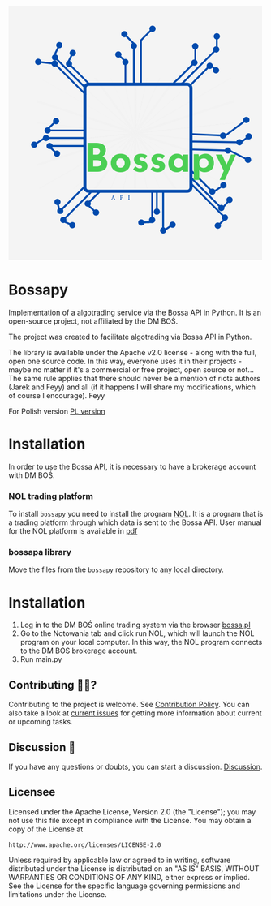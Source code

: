 ![](logo.png)
# Bossapy

Implementation of a algotrading service via the Bossa API in Python. It is an open-source project, not affiliated by the DM BOŚ.

The project was created to facilitate algotrading via Bossa API  in Python.

The library is available under the Apache v2.0 license - along with the full, open one
source code. In this way, everyone uses it in their projects - maybe
no matter if it's a commercial or free project, open source or not...
The same rule applies that there should never be a mention of riots
authors (Jarek and Feyy) and all (if it happens
I will share my modifications, which of course I encourage).
Feyy

For Polish version [PL version](README.md)

# Installation
In order to use the Bossa API, it is necessary to have a brokerage account with DM BOŚ.

### NOL trading platform
To install `bossapy` you need to install the program
[NOL](https://bossa.pl/oferta/narzedzia/bossanol3). It is a program that is a trading platform through which data is sent to the Bossa API.
User manual for the NOL platform is available in [pdf](https://bossa.pl/sites/b30/files/2021-04/document/Podrecznik_bossaNOL3.pdf)

### bossapa library
Move the files from the `bossapy` repository to any local directory.

# Installation

1. Log in to the DM BOŚ online trading system via the browser [bossa.pl](https://online.bossa.pl/bossaapp/login)
2. Go to the Notowania tab and click run NOL, which will launch the NOL program on your local computer. In this way, the NOL program connects to the DM BOS brokerage account.
3. Run main.py


## Contributing 🙋‍♂️?

Contributing to the project is welcome. See [Contribution Policy](CONTRIBUTING.md). You can also take a look at [current issues](https://github.com/FeyyM/bossapy/issues) for getting more information about current or upcoming tasks.

## Discussion 💬

If you have any questions or doubts, you can start a discussion.
[Discussion](https://github.com/FeyyM/bossapy/discussions).

## Licensee

Licensed under the Apache License, Version 2.0 (the "License");
you may not use this file except in compliance with the License.
You may obtain a copy of the License at

    http://www.apache.org/licenses/LICENSE-2.0

Unless required by applicable law or agreed to in writing, software
distributed under the License is distributed on an "AS IS" BASIS,
WITHOUT WARRANTIES OR CONDITIONS OF ANY KIND, either express or implied.
See the License for the specific language governing permissions and
limitations under the License.